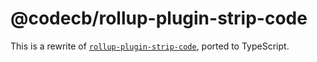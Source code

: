 # @codecb/rollup-plugin-strip-code

This is a rewrite of [`rollup-plugin-strip-code`](https://github.com/se-panfilov/rollup-plugin-strip-code), ported to TypeScript.
